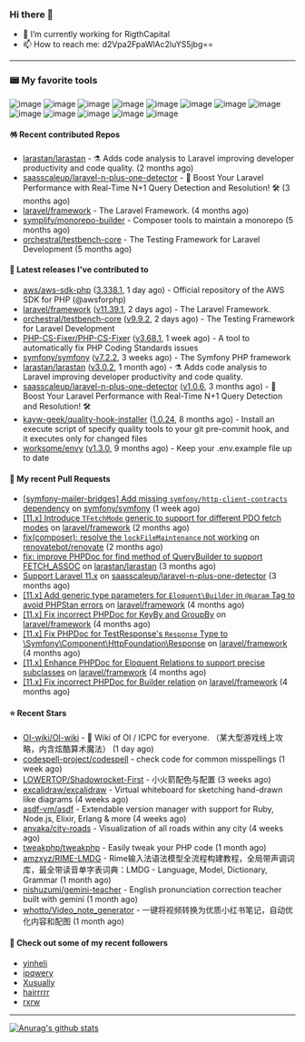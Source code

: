 ### Hi there 👋

- 🔭 I’m currently working for RigthCapital
- 📫 How to reach me: d2Vpa2FpaWlAc2luYS5jbg==

---

### 📟 My favorite tools
![image](https://img.shields.io/badge/Laravel-FF2D20?style=for-the-badge&logo=laravel&logoColor=white)
![image](http://img.shields.io/badge/-PHPStorm-181717?style=for-the-badge&logo=phpstorm&logoColor=white)
![image](https://img.shields.io/badge/Github%20Actions-282a2e?style=for-the-badge&logo=githubactions&logoColor=367cfe)
![image](https://img.shields.io/badge/Jira-0052CC?style=for-the-badge&logo=Jira&logoColor=white)
![image](https://img.shields.io/badge/Sentry-black?style=for-the-badge&logo=Sentry&logoColor=#362D59)
![image](https://img.shields.io/badge/ChatGPT-74aa9c?style=for-the-badge&logo=openai&logoColor=white)
![image](https://img.shields.io/badge/Medium-12100E?style=for-the-badge&logo=medium&logoColor=white)
![image](https://img.shields.io/badge/RSS-FFA500?style=for-the-badge&logo=rss&logoColor=white)
![image](https://img.shields.io/badge/Amazon_AWS-FF9900?style=for-the-badge&logo=amazonaws&logoColor=white)
![image](https://img.shields.io/badge/Slack-4A154B?style=for-the-badge&logo=slack&logoColor=white)
![image](https://img.shields.io/badge/Zoom-2D8CFF?style=for-the-badge&logo=zoom&logoColor=white)
![image](https://img.shields.io/badge/Netflix-E50914?style=for-the-badge&logo=netflix&logoColor=white)
![image](https://img.shields.io/badge/Spotify-1ED760?&style=for-the-badge&logo=spotify&logoColor=white)

#### 🪅 Recent contributed Repos

- [larastan/larastan](https://github.com/larastan/larastan) - ⚗️ Adds code analysis to Laravel improving developer productivity and code quality. (2 months ago)
- [saasscaleup/laravel-n-plus-one-detector](https://github.com/saasscaleup/laravel-n-plus-one-detector) - 🚀 Boost Your Laravel Performance with Real-Time N&#43;1 Query Detection and Resolution! 🛠️ (3 months ago)
- [laravel/framework](https://github.com/laravel/framework) - The Laravel Framework. (4 months ago)
- [symplify/monorepo-builder](https://github.com/symplify/monorepo-builder) - Composer tools to maintain a monorepo (5 months ago)
- [orchestral/testbench-core](https://github.com/orchestral/testbench-core) - The Testing Framework for Laravel Development (5 months ago)

#### 🔭 Latest releases I've contributed to

- [aws/aws-sdk-php](https://github.com/aws/aws-sdk-php) ([3.338.1](https://github.com/aws/aws-sdk-php/releases/tag/3.338.1), 1 day ago) - Official repository of the AWS SDK for PHP (@awsforphp)
- [laravel/framework](https://github.com/laravel/framework) ([v11.39.1](https://github.com/laravel/framework/releases/tag/v11.39.1), 2 days ago) - The Laravel Framework.
- [orchestral/testbench-core](https://github.com/orchestral/testbench-core) ([v9.9.2](https://github.com/orchestral/testbench-core/releases/tag/v9.9.2), 2 days ago) - The Testing Framework for Laravel Development
- [PHP-CS-Fixer/PHP-CS-Fixer](https://github.com/PHP-CS-Fixer/PHP-CS-Fixer) ([v3.68.1](https://github.com/PHP-CS-Fixer/PHP-CS-Fixer/releases/tag/v3.68.1), 1 week ago) - A tool to automatically fix PHP Coding Standards issues
- [symfony/symfony](https://github.com/symfony/symfony) ([v7.2.2](https://github.com/symfony/symfony/releases/tag/v7.2.2), 3 weeks ago) - The Symfony PHP framework
- [larastan/larastan](https://github.com/larastan/larastan) ([v3.0.2](https://github.com/larastan/larastan/releases/tag/v3.0.2), 1 month ago) - ⚗️ Adds code analysis to Laravel improving developer productivity and code quality.
- [saasscaleup/laravel-n-plus-one-detector](https://github.com/saasscaleup/laravel-n-plus-one-detector) ([v1.0.6](https://github.com/saasscaleup/laravel-n-plus-one-detector/releases/tag/v1.0.6), 3 months ago) - 🚀 Boost Your Laravel Performance with Real-Time N&#43;1 Query Detection and Resolution! 🛠️
- [kayw-geek/quality-hook-installer](https://github.com/kayw-geek/quality-hook-installer) ([1.0.24](https://github.com/kayw-geek/quality-hook-installer/releases/tag/1.0.24), 8 months ago) - Install an execute script of specify quality tools to your git pre-commit hook, and it executes only for changed files
- [worksome/envy](https://github.com/worksome/envy) ([v1.3.0](https://github.com/worksome/envy/releases/tag/v1.3.0), 9 months ago) - Keep your .env.example file up to date

#### 🔨 My recent Pull Requests

- [[symfony-mailer-bridges] Add missing `symfony/http-client-contracts` dependency](https://github.com/symfony/symfony/pull/59516) on [symfony/symfony](https://github.com/symfony/symfony) (1 week ago)
- [[11.x] Introduce `TFetchMode` generic to support for different PDO fetch modes](https://github.com/laravel/framework/pull/53477) on [laravel/framework](https://github.com/laravel/framework) (2 months ago)
- [fix(composer): resolve the `lockFileMaintenance` not working](https://github.com/renovatebot/renovate/pull/32384) on [renovatebot/renovate](https://github.com/renovatebot/renovate) (2 months ago)
- [fix: improve PHPDoc for find method of QueryBuilder to support FETCH_ASSOC](https://github.com/larastan/larastan/pull/2081) on [larastan/larastan](https://github.com/larastan/larastan) (3 months ago)
- [Support Laravel 11.x](https://github.com/saasscaleup/laravel-n-plus-one-detector/pull/3) on [saasscaleup/laravel-n-plus-one-detector](https://github.com/saasscaleup/laravel-n-plus-one-detector) (3 months ago)
- [[11.x] Add generic type parameters for `Eloquent\Builder` in `@param` Tag to avoid PHPStan errors](https://github.com/laravel/framework/pull/52944) on [laravel/framework](https://github.com/laravel/framework) (4 months ago)
- [[11.x] Fix incorrect PHPDoc for KeyBy and GroupBy](https://github.com/laravel/framework/pull/52918) on [laravel/framework](https://github.com/laravel/framework) (4 months ago)
- [[11.x] Fix PHPDoc for TestResponse&#39;s `Response` Type to \Symfony\Component\HttpFoundation\Response](https://github.com/laravel/framework/pull/52915) on [laravel/framework](https://github.com/laravel/framework) (4 months ago)
- [[11.x] Enhance PHPDoc for Eloquent Relations to support precise subclasses](https://github.com/laravel/framework/pull/52775) on [laravel/framework](https://github.com/laravel/framework) (4 months ago)
- [[11.x] Fix incorrect PHPDoc for Builder relation](https://github.com/laravel/framework/pull/52754) on [laravel/framework](https://github.com/laravel/framework) (4 months ago)

#### ⭐ Recent Stars

- [OI-wiki/OI-wiki](https://github.com/OI-wiki/OI-wiki) - :star2: Wiki of OI / ICPC for everyone. （某大型游戏线上攻略，内含炫酷算术魔法） (1 day ago)
- [codespell-project/codespell](https://github.com/codespell-project/codespell) - check code for common misspellings (1 week ago)
- [LOWERTOP/Shadowrocket-First](https://github.com/LOWERTOP/Shadowrocket-First) - 小火箭配色与配置 (3 weeks ago)
- [excalidraw/excalidraw](https://github.com/excalidraw/excalidraw) - Virtual whiteboard for sketching hand-drawn like diagrams (4 weeks ago)
- [asdf-vm/asdf](https://github.com/asdf-vm/asdf) - Extendable version manager with support for Ruby, Node.js, Elixir, Erlang &amp; more (4 weeks ago)
- [anvaka/city-roads](https://github.com/anvaka/city-roads) - Visualization of all roads within any city (4 weeks ago)
- [tweakphp/tweakphp](https://github.com/tweakphp/tweakphp) - Easily tweak your PHP code (1 month ago)
- [amzxyz/RIME-LMDG](https://github.com/amzxyz/RIME-LMDG) - Rime输入法语法模型全流程构建教程，全局带声调词库，最全带读音单字表词典：LMDG - Language, Model, Dictionary, Grammar (1 month ago)
- [nishuzumi/gemini-teacher](https://github.com/nishuzumi/gemini-teacher) - English pronunciation correction teacher built with gemini (1 month ago)
- [whotto/Video_note_generator](https://github.com/whotto/Video_note_generator) - 一键将视频转换为优质小红书笔记，自动优化内容和配图 (1 month ago)

#### 👯 Check out some of my recent followers

- [yinheli](https://github.com/yinheli)
- [ipqwery](https://github.com/ipqwery)
- [Xusually](https://github.com/Xusually)
- [hairrrrr](https://github.com/hairrrrr)
- [rxrw](https://github.com/rxrw)


---



[![Anurag's github stats](https://github-readme-stats.vercel.app/api?username=kayw-geek&show_icons=true&theme=onedark)](https://github.com/kayw-geek)

